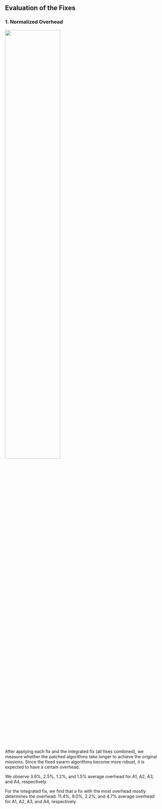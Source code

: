 ## Evaluation of the Fixes

### 1. Normalized Overhead

<img src="https://user-images.githubusercontent.com/82484800/130171479-c5e2f050-0b3b-4f70-bcf9-90e580b47e7f.png" width=60%>

After applying each fix and the integrated fix (all fixes combined), we measure 
whether the patched algorithms take longer to achieve the
original missions. Since the fixed swarm algorithms become
more robust, it is expected to have a certain overhead. 

We observe 3.9%, 2.5%, 1.2%, and 1.5% average overhead for
A1, A2, A3, and A4, respectively. 

For the integrated fix, we find that a fix with the most overhead mostly determines the
overhead: 11.4%, 9.0%, 2.2%, and 4.7% average overhead for
A1, A2, A3, and A4, respectively.

